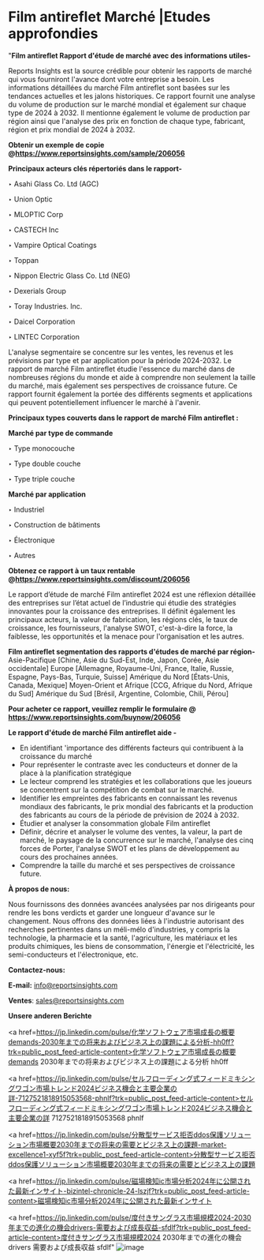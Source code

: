 # Film antireflet Marché |Etudes approfondies

"<strong>Film antireflet Rapport d'étude de marché avec des informations utiles-</strong>

Reports Insights est la source crédible pour obtenir les rapports de marché qui vous fourniront l'avance dont votre entreprise a besoin. Les informations détaillées du marché Film antireflet sont basées sur les tendances actuelles et les jalons historiques. Ce rapport fournit une analyse du volume de production sur le marché mondial et également sur chaque type de 2024 à 2032. Il mentionne également le volume de production par région ainsi que l'analyse des prix en fonction de chaque type, fabricant, région et prix mondial de 2024 à 2032.

<strong><b>Obtenir un exemple de copie @</b></strong><a href=https://www.reportsinsights.com/sample/206056><strong><b>https://www.reportsinsights.com/sample/206056</b></strong></a>

<b>Principaux acteurs clés répertoriés dans le rapport-</b>

<b> </b>‣ Asahi Glass Co. Ltd (AGC)

‣ Union Optic

‣ MLOPTIC Corp

‣ CASTECH Inc

‣ Vampire Optical Coatings

‣ Toppan

‣ Nippon Electric Glass Co. Ltd (NEG)

‣ Dexerials Group

‣ Toray Industries. Inc.

‣ Daicel Corporation

‣ LINTEC Corporation

L'analyse segmentaire se concentre sur les ventes, les revenus et les prévisions par type et par application pour la période 2024-2032. Le rapport de marché Film antireflet étudie l'essence du marché dans de nombreuses régions du monde et aide à comprendre non seulement la taille du marché, mais également ses perspectives de croissance future. Ce rapport fournit également la portée des différents segments et applications qui peuvent potentiellement influencer le marché à l'avenir.

<strong>Principaux types couverts dans le rapport de marché Film antireflet :</strong>

<strong>Marché par type de commande</strong>

‣ Type monocouche

‣ Type double couche

‣ Type triple couche

<strong>Marché par application</strong>

‣ Industriel

‣ Construction de bâtiments

‣ Électronique

‣ Autres

<strong><b>Obtenez ce rapport à un taux rentable @</b></strong><a href=https://www.reportsinsights.com/discount/206056><strong><b>https://www.reportsinsights.com/discount/206056</b></strong></a>

Le rapport d’étude de marché Film antireflet 2024 est une réflexion détaillée des entreprises sur l’état actuel de l’industrie qui étudie des stratégies innovantes pour la croissance des entreprises. Il définit également les principaux acteurs, la valeur de fabrication, les régions clés, le taux de croissance, les fournisseurs, l'analyse SWOT, c'est-à-dire la force, la faiblesse, les opportunités et la menace pour l'organisation et les autres.

<strong>Film antireflet segmentation des rapports d'études de marché par région-</strong>
Asie-Pacifique [Chine, Asie du Sud-Est, Inde, Japon, Corée, Asie occidentale]
Europe [Allemagne, Royaume-Uni, France, Italie, Russie, Espagne, Pays-Bas, Turquie, Suisse]
Amérique du Nord [États-Unis, Canada, Mexique]
Moyen-Orient et Afrique [CCG, Afrique du Nord, Afrique du Sud]
Amérique du Sud [Brésil, Argentine, Colombie, Chili, Pérou]

<strong>Pour acheter ce rapport, veuillez remplir le formulaire @   <a href=https://www.reportsinsights.com/buynow/206056>https://www.reportsinsights.com/buynow/206056</a></strong>

<strong>Le rapport d'étude de marché Film antireflet aide -</strong>
<ul>
  <li>En identifiant 'importance des différents facteurs qui contribuent à la croissance du marché</li>
  <li>Pour représenter le contraste avec les conducteurs et donner de la place à la planification stratégique</li>
  <li>Le lecteur comprend les stratégies et les collaborations que les joueurs se concentrent sur la compétition de combat sur le marché.</li>
  <li>Identifier les empreintes des fabricants en connaissant les revenus mondiaux des fabricants, le prix mondial des fabricants et la production des fabricants au cours de la période de prévision de 2024 à 2032.</li>
  <li>Étudier et analyser la consommation globale Film antireflet</li>
  <li>Définir, décrire et analyser le volume des ventes, la valeur, la part de marché, le paysage de la concurrence sur le marché, l'analyse des cinq forces de Porter, l'analyse SWOT et les plans de développement au cours des prochaines années.</li>
  <li>Comprendre la taille du marché et ses perspectives de croissance future.</li>
</ul>
<strong>À propos de nous:</strong>

Nous fournissons des données avancées analysées par nos dirigeants pour rendre les bons verdicts et garder une longueur d'avance sur le changement. Nous offrons des données liées à l'industrie autorisant des recherches pertinentes dans un méli-mélo d'industries, y compris la technologie, la pharmacie et la santé, l'agriculture, les matériaux et les produits chimiques, les biens de consommation, l'énergie et l'électricité, les semi-conducteurs et l'électronique, etc.

<strong>Contactez-nous:</strong>

<strong>E-mail:</strong> <a href=mailto:info@reportsinsights.com>info@reportsinsights.com</a>

<strong>Ventes</strong>: <a href=mailto:sales@reportsinsights.com>sales@reportsinsights.com</a>

<strong>Unsere anderen Berichte</strong>

<a href=https://jp.linkedin.com/pulse/化学ソフトウェア市場成長の概要demands-2030年までの将来およびビジネス上の課題による分析-hh0ff?trk=public_post_feed-article-content>化学ソフトウェア市場成長の概要demands 2030年までの将来およびビジネス上の課題による分析 hh0ff</a>

<a href=https://jp.linkedin.com/pulse/セルフローディング式フィードミキシングワゴン市場トレンド2024ビジネス機会と主要企業の詳-7127521818915053568-phnlf?trk=public_post_feed-article-content>セルフローディング式フィードミキシングワゴン市場トレンド2024ビジネス機会と主要企業の詳 7127521818915053568 phnlf</a>

<a href=https://jp.linkedin.com/pulse/分散型サービス拒否ddos保護ソリューション市場概要2030年までの将来の需要とビジネス上の課題-market-excellence1-xyf5f?trk=public_post_feed-article-content>分散型サービス拒否ddos保護ソリューション市場概要2030年までの将来の需要とビジネス上の課題</a>

<a href=https://jp.linkedin.com/pulse/磁場検知ic市場分析2024年に公開された最新インサイト-bizintel-chronicle-24-lszjf?trk=public_post_feed-article-content>磁場検知ic市場分析2024年に公開された最新インサイト</a>

<a href=https://jp.linkedin.com/pulse/度付きサングラス市場規模2024-2030年までの進化の機会drivers-需要および成長収益-sfdlf?trk=public_post_feed-article-content>度付きサングラス市場規模2024 2030年までの進化の機会drivers 需要および成長収益 sfdlf</a>"
![image](https://github.com/daminid12/RImarketreport/assets/158430485/e7349821-d7bc-45d6-ba3c-ad40431be590)
